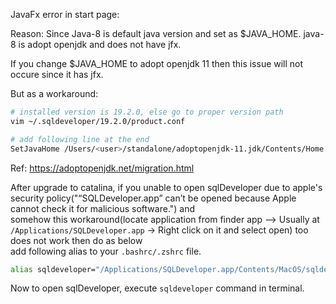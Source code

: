 JavaFx error in start page:

Reason: Since Java-8 is default java version and set as $JAVA_HOME.
java-8 is adopt openjdk and does not have jfx.

If you change $JAVA_HOME to adopt openjdk 11 then this issue will not occure since it has jfx.

But as a workaround:

```bash
# installed version is 19.2.0, else go to proper version path
vim ~/.sqldeveloper/19.2.0/product.conf

# add following line at the end
SetJavaHome /Users/<user>/standalone/adoptopenjdk-11.jdk/Contents/Home
```

Ref: https://adoptopenjdk.net/migration.html

After upgrade to catalina, if you unable to open sqlDeveloper due to apple's security policy("“SQLDeveloper.app” can’t be opened because Apple cannot check it for malicious software.") and   
somehow this workaround(locate application from finder app --> Usually at `/Applications/SQLDeveloper.app` -> Right click on it and select open) too does not work then do as below   
add following alias to your `.bashrc/.zshrc` file.    

```bash
alias sqldeveloper="/Applications/SQLDeveloper.app/Contents/MacOS/sqldeveloper.sh; exit"
```
Now to open sqlDeveloper, execute `sqldeveloper` command in terminal. 

